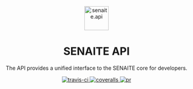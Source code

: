 <div align="center">

  <a href="https://github.com/senaite/senaite.api">
    <img src="static/logo.png" alt="senaite.api" height="64" />
  </a>
  <h1>SENAITE API</h1>

  <p>The API provides a unified interface to the SENAITE core for developers.</p>


  <div>
    <a href="https://travis-ci.org/senaite/senaite.api">
      <img src="https://img.shields.io/travis/senaite/senaite.api.svg?style=flat-square" alt="travis-ci" />
    </a>
    <a href="https://coveralls.io/github/senaite/senaite.api">
      <img src="https://img.shields.io/coveralls/senaite/senaite.api/master.svg" alt="coveralls" />
    </a>
    <a href="#">
      <img src="https://img.shields.io/badge/PRs-welcome-brightgreen.svg?style=flat-square" alt="pr" />
    </a>
  </div>
</div>
